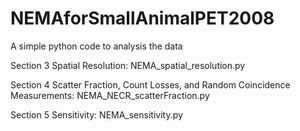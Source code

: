# NEMAforSmallAnimalPET2008
A simple python code to analysis the data

Section 3 Spatial Resolution: NEMA_spatial_resolution.py

Section 4 Scatter Fraction, Count Losses, and Random Coincidence Measurements: NEMA_NECR_scatterFraction.py

Section 5 Sensitivity: NEMA_sensitivity.py
